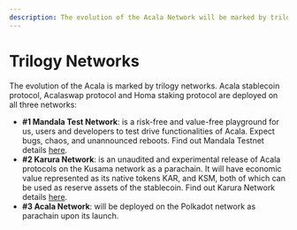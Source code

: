```yaml
---
description: The evolution of the Acala Network will be marked by trilogy networks.
---
```


# Trilogy Networks

The evolution of the Acala is marked by trilogy networks. Acala stablecoin protocol, Acalaswap protocol and Homa staking protocol are deployed on all three networks:

* **#1 Mandala Test Network**: is a risk-free and value-free playground for us, users and developers to test drive functionalities of Acala. Expect bugs, chaos, and unannounced reboots. Find out Mandala Testnet details [here](broken-reference).
* **#2 Karura Network**: is an unaudited and experimental release of Acala protocols on the Kusama network as a parachain. It will have economic value represented as its native tokens KAR, and KSM, both of which can be used as reserve assets of the stablecoin. Find out Karura Network details [here](../karura/home.md).
* **#3 Acala Network**: will be deployed on the Polkadot network as parachain upon its launch.
